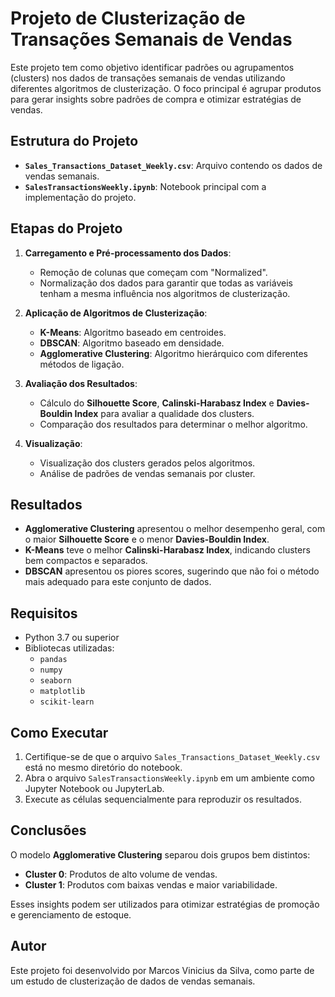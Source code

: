 # Projeto de Clusterização de Transações Semanais de Vendas

Este projeto tem como objetivo identificar padrões ou agrupamentos (clusters) nos dados de transações semanais de vendas utilizando diferentes algoritmos de clusterização. O foco principal é agrupar produtos para gerar insights sobre padrões de compra e otimizar estratégias de vendas.

## Estrutura do Projeto

- **`Sales_Transactions_Dataset_Weekly.csv`**: Arquivo contendo os dados de vendas semanais.
- **`SalesTransactionsWeekly.ipynb`**: Notebook principal com a implementação do projeto.

## Etapas do Projeto

1. **Carregamento e Pré-processamento dos Dados**:
   - Remoção de colunas que começam com "Normalized".
   - Normalização dos dados para garantir que todas as variáveis tenham a mesma influência nos algoritmos de clusterização.

2. **Aplicação de Algoritmos de Clusterização**:
   - **K-Means**: Algoritmo baseado em centroides.
   - **DBSCAN**: Algoritmo baseado em densidade.
   - **Agglomerative Clustering**: Algoritmo hierárquico com diferentes métodos de ligação.

3. **Avaliação dos Resultados**:
   - Cálculo do **Silhouette Score**, **Calinski-Harabasz Index** e **Davies-Bouldin Index** para avaliar a qualidade dos clusters.
   - Comparação dos resultados para determinar o melhor algoritmo.

4. **Visualização**:
   - Visualização dos clusters gerados pelos algoritmos.
   - Análise de padrões de vendas semanais por cluster.

## Resultados

- **Agglomerative Clustering** apresentou o melhor desempenho geral, com o maior **Silhouette Score** e o menor **Davies-Bouldin Index**.
- **K-Means** teve o melhor **Calinski-Harabasz Index**, indicando clusters bem compactos e separados.
- **DBSCAN** apresentou os piores scores, sugerindo que não foi o método mais adequado para este conjunto de dados.

## Requisitos

- Python 3.7 ou superior
- Bibliotecas utilizadas:
  - `pandas`
  - `numpy`
  - `seaborn`
  - `matplotlib`
  - `scikit-learn`

## Como Executar

1. Certifique-se de que o arquivo `Sales_Transactions_Dataset_Weekly.csv` está no mesmo diretório do notebook.
2. Abra o arquivo `SalesTransactionsWeekly.ipynb` em um ambiente como Jupyter Notebook ou JupyterLab.
3. Execute as células sequencialmente para reproduzir os resultados.

## Conclusões

O modelo **Agglomerative Clustering** separou dois grupos bem distintos:
- **Cluster 0**: Produtos de alto volume de vendas.
- **Cluster 1**: Produtos com baixas vendas e maior variabilidade.

Esses insights podem ser utilizados para otimizar estratégias de promoção e gerenciamento de estoque.

## Autor

Este projeto foi desenvolvido por Marcos Vinicius da Silva, como parte de um estudo de clusterização de dados de vendas semanais.
